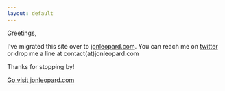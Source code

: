```yaml
---
layout: default
---
```


Greetings,

I've migrated this site over to [jonleopard.com](https://jonleopard.com).
You can reach me on [twitter](https://twitter.com/jonlprd) or drop me a line at contact(at)jonleopard.com

Thanks for stopping by!


[Go visit jonleopard.com](https://jonleopard.com)

